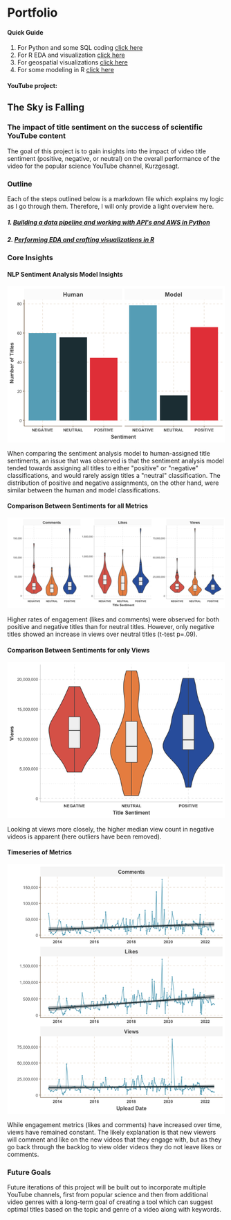 # Portfolio

#### Quick Guide
1. For Python and some SQL coding [click here](https://github.com/Andrew-Castagno/Portfolio/blob/main/Youtube%20API%20Pipeline%20-%20Full%20Thoughts.ipynb)
2. For R EDA and visualization [click here](https://github.com/Andrew-Castagno/Portfolio/blob/main/EDA-and-Visualization---Sentiment-Analysis.md)
3. For geospatial visualizations [click here](https://github.com/Andrew-Castagno/scholometrics/blob/main/Geospatial/Geospatial_aerosol_visualization.md)
4. For some modeling in R [click here](https://github.com/Andrew-Castagno/scholometrics/blob/main/SMOTE%20with%20GLM/SMOTE-with-GLM.md)



 
    
#### YouTube project:
## The Sky is Falling 
### The impact of title sentiment on the success of scientific YouTube content

The goal of this project is to gain insights into the impact of video title sentiment (positive, negative, or neutral) on the overall performance of the video for the popular science YouTube channel, Kurzgesagt.


### Outline
Each of the steps outlined below is a markdown file which explains my logic as I go through them. Therefore, I will only provide a light overview here.

##### 1. [Building a data pipeline and working with API's and AWS in Python](https://github.com/Andrew-Castagno/Portfolio/blob/main/Youtube%20API%20Pipeline%20-%20Full%20Thoughts.ipynb)

##### 2. [Performing EDA and crafting visualizations in R](https://github.com/Andrew-Castagno/Portfolio/blob/main/EDA-and-Visualization---Sentiment-Analysis.md)


### Core Insights

#### NLP Sentiment Analysis Model Insights
![model vs human comparison](https://github.com/Andrew-Castagno/Portfolio/blob/main/EDA-and-Visualization---Sentiment-Analysis_files/figure-gfm/model-comparison-barplot-1.png)

When comparing the sentiment analysis model to human-assigned title sentiments, an issue that was observed is that the sentiment analysis model tended towards assigning all titles to either "positive" or "negative" classifications, and would rarely assign titles a "neutral" classification. The distribution of positive and negative assignments, on the other hand, were similar between the human and model classifications. 

#### Comparison Between Sentiments for all Metrics
![All violins](https://github.com/Andrew-Castagno/Portfolio/blob/main/EDA-and-Visualization---Sentiment-Analysis_files/figure-gfm/violin-sentiment-plots-1.png)

Higher rates of engagement (likes and comments) were observed for both positive and negative titles than for neutral titles. However, only negative titles showed an increase in views over neutral titles (t-test p=.09). 

#### Comparison Between Sentiments for only Views
![views only violin](https://github.com/Andrew-Castagno/Portfolio/blob/main/EDA-and-Visualization---Sentiment-Analysis_files/figure-gfm/views-violin-plot-1.png)

Looking at views more closely, the higher median view count in negative videos is apparent (here outliers have been removed). 

#### Timeseries of Metrics
![timeseries](https://github.com/Andrew-Castagno/Portfolio/blob/main/EDA-and-Visualization---Sentiment-Analysis_files/figure-gfm/timeseries-1.png)

While engagement metrics (likes and comments) have increased over time, views have remained constant. The likely explanation is that new viewers will comment and like on the new videos that they engage with, but as they go back through the backlog to view older videos they do not leave likes or comments.


### Future Goals

Future iterations of this project will be built out to incorporate multiple YouTube channels, first from popular science and then from additional video genres with a long-term goal of creating a tool which can suggest optimal titles based on the topic and genre of a video along with keywords.
